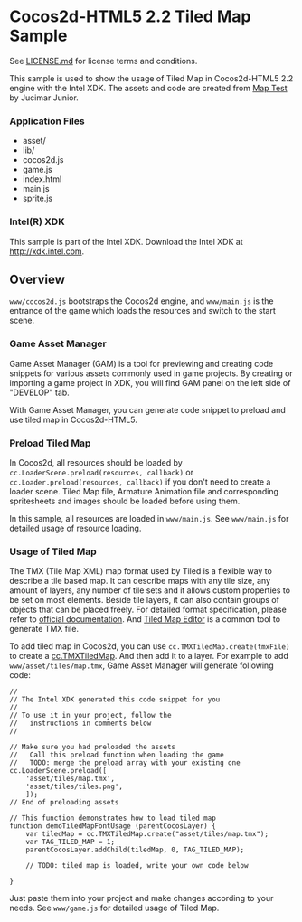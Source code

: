 Cocos2d-HTML5 2.2 Tiled Map Sample
==================================

See [LICENSE.md](<LICENSE.md>) for license terms and conditions.

This sample is used to show the usage of Tiled Map in Cocos2d-HTML5 2.2 engine
with the Intel XDK. The assets and code are created from [Map Test][1] by
Jucimar Junior.

[1]: <https://github.com/jucimarjr/html5games/tree/master/cocos2d/mapteste>

### Application Files

-   asset/
-   lib/
-   cocos2d.js
-   game.js
-   index.html
-   main.js
-   sprite.js

### Intel(R) XDK

This sample is part of the Intel XDK.
Download the Intel XDK at <http://xdk.intel.com>.


Overview
--------

`www/cocos2d.js` bootstraps the Cocos2d engine, and `www/main.js` is the
entrance of the game which loads the resources and switch to the start scene.

### Game Asset Manager

Game Asset Manager (GAM) is a tool for previewing and creating code snippets for
various assets commonly used in game projects. By creating or importing a game
project in XDK, you will find GAM panel on the left side of "DEVELOP" tab.

With Game Asset Manager, you can generate code snippet to preload and use tiled
map in Cocos2d-HTML5.

### Preload Tiled Map

In Cocos2d, all resources should be loaded by `cc.LoaderScene.preload(resources,
callback)` or `cc.Loader.preload(resources, callback)` if you don't need to
create a loader scene. Tiled Map file, Armature Animation file and corresponding
spritesheets and images should be loaded before using them.

In this sample, all resources are loaded in `www/main.js`. See `www/main.js` for
detailed usage of resource loading.

### Usage of Tiled Map

The TMX (Tile Map XML) map format used by Tiled is a flexible way to describe a
tile based map. It can describe maps with any tile size, any amount of layers,
any number of tile sets and it allows custom properties to be set on most
elements. Beside tile layers, it can also contain groups of objects that can be
placed freely. For detailed format specification, please refer to [official
documentation][2]. And [Tiled Map Editor][3] is a common tool to generate TMX
file.

[2]: <https://github.com/bjorn/tiled/wiki/TMX-Map-Format>
[3]: <http://www.mapeditor.org/>

To add tiled map in Cocos2d, you can use `cc.TMXTiledMap.create(tmxFile)` to
create a [cc.TMXTiledMap][4]. And then add it to a layer. For example to add
`www/asset/tiles/map.tmx`, Game Asset Manager will generate following code:

[4]: <http://www.cocos2d-x.org/reference/html5-js/V2.2.3/symbols/cc.TMXTiledMap.html>

~~~~~~~~~~~~~~~~~~~~~~~~~~~~~~~~~~~~~~~~~~~~~~~~~~~~~~~~~~~~~~~~~~~~~~~~~~~~~~~~
//
// The Intel XDK generated this code snippet for you
//
// To use it in your project, follow the
//   instructions in comments below
//

// Make sure you had preloaded the assets
//   Call this preload function when loading the game
//   TODO: merge the preload array with your existing one
cc.LoaderScene.preload([
    'asset/tiles/map.tmx',
    'asset/tiles/tiles.png',
    ]);
// End of preloading assets

// This function demonstrates how to load tiled map
function demoTiledMapFontUsage (parentCocosLayer) {
    var tiledMap = cc.TMXTiledMap.create("asset/tiles/map.tmx");
    var TAG_TILED_MAP = 1;
    parentCocosLayer.addChild(tiledMap, 0, TAG_TILED_MAP);

    // TODO: tiled map is loaded, write your own code below

}
~~~~~~~~~~~~~~~~~~~~~~~~~~~~~~~~~~~~~~~~~~~~~~~~~~~~~~~~~~~~~~~~~~~~~~~~~~~~~~~~

Just paste them into your project and make changes according to your needs. See
`www/game.js` for detailed usage of Tiled Map.
